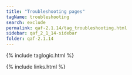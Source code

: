 ```yaml
---
title: "Troubleshooting pages"
tagName: troubleshooting
search: exclude
permalink: qaf-2.1.14/tag_troubleshooting.html
sidebar: qaf_2_1_14-sidebar
folder: qaf-2.1.14
---
```

{% include taglogic.html %}

{% include links.html %}
